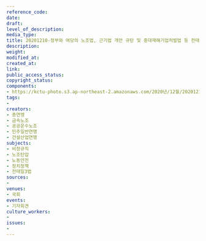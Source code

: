 ```yaml
---
reference_code: 
date: 
draft: 
level_of_description: 
media_type: 
title: 20201210-정부와 여당의 노조법, 근기법 개안 규탄 및 중대재해기업처벌법 등 전태일3법 즉각 입법 요구 민주노총 기자회견
description: 
weight: 
modified_at: 
created_at: 
link: 
public_access_status: 
copyright_status: 
components:
- https://kctu-photo.s3.ap-northeast-2.amazonaws.com/2020년/12월/20201210-정부와+여당의+노조법,+근기법+개안+규탄+및+중대재해기업처벌법+등+전태일3법+즉각+입법+요구+민주노총+기자회견/1280_5D45300.jpg
tags:
- 
creators:
- 총연맹
- 금속노조
- 공공운수노조
- 민주일반연맹
- 건설산업연맹
subjects:
- 비정규직
- 노조탄압
- 노동안전
- 정치정책
- 전태일3법
sources:
- 
venues:
- 국회
events:
- 기자회견
culture_workers:
- 
issues:
- 
---
```

